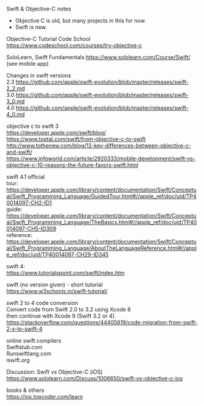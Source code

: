 Swift & Objective-C notes  

- Objective C is old, but many projects in this for now.
- Swift is new.

Objective-C Tutorial
  Code School https://www.codeschool.com/courses/try-objective-c

SoloLearn, Swift Fundamentals
  https://www.sololearn.com/Course/Swift/ (see mobile app)

Changes in swift versions    
  2.3 https://github.com/apple/swift-evolution/blob/master/releases/swift-2_2.md  
  3.0 https://github.com/apple/swift-evolution/blob/master/releases/swift-3_0.md  
  4.0 https://github.com/apple/swift-evolution/blob/master/releases/swift-4_0.md  

objective c to swift 3  
  https://developer.apple.com/swift/blog/  
  https://www.toptal.com/swift/from-objective-c-to-swift  
  http://www.tothenew.com/blog/12-key-differences-between-objective-c-and-swift/  
  https://www.infoworld.com/article/2920333/mobile-development/swift-vs-objective-c-10-reasons-the-future-favors-swift.html  
  
swift 4.1 official  
  tour: https://developer.apple.com/library/content/documentation/Swift/Conceptual/Swift_Programming_Language/GuidedTour.html#//apple_ref/doc/uid/TP40014097-CH2-ID1  
  guide: https://developer.apple.com/library/content/documentation/Swift/Conceptual/Swift_Programming_Language/TheBasics.html#//apple_ref/doc/uid/TP40014097-CH5-ID309  
  reference: https://developer.apple.com/library/content/documentation/Swift/Conceptual/Swift_Programming_Language/AboutTheLanguageReference.html#//apple_ref/doc/uid/TP40014097-CH29-ID345  
  
swift 4:  
  https://www.tutorialspoint.com/swift/index.htm  
  
swift (no version given) - short tutorial  
  https://www.w3schools.in/swift-tutorial/  
  
swift 2 to 4 code conversion  
  Convert code from Swift 2.0 to 3.2 using Xcode 8  
  then continue with Xcode 9 (Swift 3.2 or 4).  
  https://stackoverflow.com/questions/44405819/code-migration-from-swift-2-x-to-swift-4  
  
online swift compilers  
  Swiftstub.com  
  Runswiftlang.com  
  iswift.org  

Discussion:
  Swift vs Objective-C (iOS)
  https://www.sololearn.com/Discuss/1006650/swift-vs-objective-c-ios

books & others  
  https://ios.topcoder.com/learn  
  

